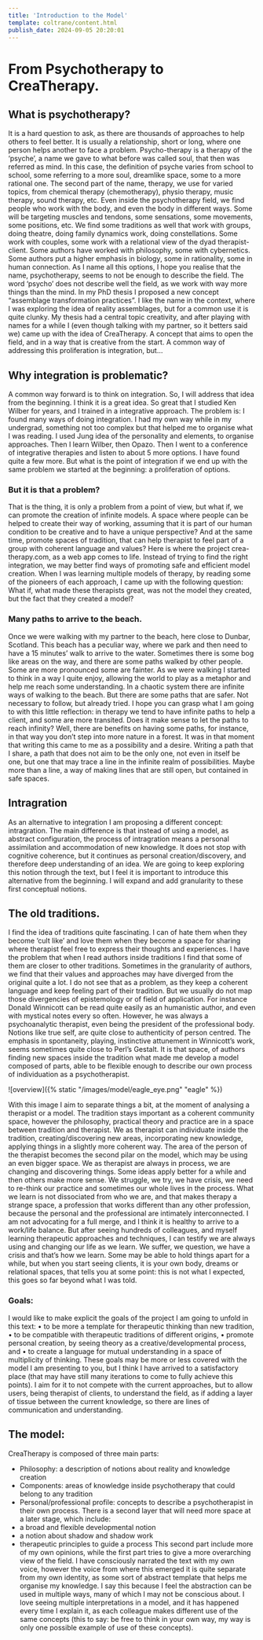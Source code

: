 ```yaml
---
title: 'Introduction to the Model'
template: coltrane/content.html
publish_date: 2024-09-05 20:20:01
---
```


# From Psychotherapy to CreaTherapy.
## What is psychotherapy?
It is a hard question to ask, as there are thousands of approaches to help others to feel better. It is usually a relationship, short or long, where one person helps another to face a problem. 
Psycho-therapy is a therapy of the ‘psyche’, a name we gave to what before was called soul, that then was referred as mind. In this case, the definition of psyche varies from school to school, some referring to a more soul, dreamlike space, some to a more rational one.
The second part of the name, therapy, we use for varied topics, from chemical therapy (chemotherapy), physio therapy, music therapy, sound therapy, etc.
Even inside the psychotherapy field, we find people who work with the body, and even the body in different ways. Some will be targeting muscles and tendons, some sensations, some movements, some positions, etc. 
We find some traditions as well that work with groups, doing theatre, doing family dynamics work, doing constellations. Some work with couples, some work with a relational view of the dyad therapist-client. 
Some authors have worked with philosophy, some with cybernetics. Some authors put a higher emphasis in biology, some in rationality, some in human connection.
As I name all this options, I hope you realise that the name, psychotherapy, seems to not be enough to describe the field. The word ‘psycho’ does not describe well the field, as we work with way more things than the mind. 
In my PhD thesis I proposed a new concept “assemblage transformation practices”. I like the name in the context, where I was exploring the idea of reality assemblages, but for a common use it is quite clunky. 
My thesis had a central topic creativity, and after playing with names for a while I (even though talking with my partner, so it betters said we) came up with the idea of CreaTherapy. A concept that aims to open the field, and in a way that is creative from the start.
A common way of addressing this proliferation is integration, but… 

## Why integration is problematic?
A common way forward is to think on integration. So, I will address that idea from the beginning. 
I think it is a great idea. So great that I studied Ken Wilber for years, and I trained in a integrative approach. The problem is: I found many ways of doing integration. 
I had my own way while in my undergrad, something not too complex but that helped me to organise what I was reading. I used Jung idea of the personality and elements, to organise approaches. 
Then I learn Wilber, then Opazo. Then I went to a conference of integrative therapies and listen to about 5 more options. I have found quite a few more. 
But what is the point of integration if we end up with the same problem we started at the beginning: a proliferation of options. 

### But it is that a problem?
That is the thing, it is only a problem from a point of view, but what if, we can promote the creation of infinite models. A space where people can be helped to create their way of working, assuming that it is part of our human condition to be creative and to have a unique perspective? And at the same time, promote spaces of tradition, that can help therapist to feel part of a group with coherent language and values?
Here is where the project crea-therapy.com, as a web app comes to life. Instead of trying to find the right integration, we may better find ways of promoting safe and efficient model creation.
When I was learning multiple models of therapy, by reading some of the pioneers of each approach, I came up with the following question:
What if, what made these therapists great, was not the model they created, but the fact that they created a model?

### Many paths to arrive to the beach.
Once we were walking with my partner to the beach, here close to Dunbar, Scotland. This beach has a peculiar way, where we park and then need to have a 15 minutes’ walk to arrive to the water. Sometimes there is some bog like areas on the way, and there are some paths walked by other people. Some are more pronounced some are fainter.
As we were walking I started to think in a way I quite enjoy, allowing the world to play as a metaphor and help me reach some understanding. 
In a chaotic system there are infinite ways of walking to the beach. But there are some paths that are safer. Not necessary to follow, but already tried.
I hope you can grasp what I am going to with this little reflection: in therapy we tend to have infinite paths to help a client, and some are more transited.
Does it make sense to let the paths to reach infinity?
Well, there are benefits on having some paths, for instance, in that way you don’t step into more nature in a forest.
It was in that moment that writing this came to me as a possibility and a desire. Writing a path that I share, a path that does not aim to be the only one, not even in itself be one, but one that may trace a line in the infinite realm of possibilities. Maybe more than a line, a way of making lines that are still open, but contained in safe spaces.

## Intragration
As an alternative to integration I am proposing a different concept: intragration. The main difference is that instead of using a model, as abstract configuration, the process of intragration means a personal assimilation and accommodation of new knowledge. It does not stop with cognitive coherence, but it continues as personal creation/discovery, and therefore deep understanding of an idea. 
We are going to keep exploring this notion through the text, but I feel it is important to introduce this alternative from the beginning. I will expand and add granularity to these first conceptual notions.  

## The old traditions.
I find the idea of traditions quite fascinating. I can of hate them when they become ‘cult like’ and love them when they become a space for sharing where therapist feel free to express their thoughts and experiences. 
I have the problem that when I read authors inside traditions I find that some of them are closer to other traditions. Sometimes in the granularity of authors, we find that their values and approaches may have diverged from the original quite a lot. 
I do not see that as a problem, as they keep a coherent language and keep feeling part of their tradition. But we usually do not map those divergencies of epistemology or of field of application. 
For instance Donald Winnicott can be read quite easily as an humanistic author, and even with mystical notes every so often. However, he was always a psychoanalytic therapist, even being the president of the professional body. Notions like true self, are quite close to authenticity of person centred. The emphasis in spontaneity, playing, instinctive attunement in Winnicott’s work, seems sometimes quite close to Perl’s Gestalt. 
It is that space, of authors finding new spaces inside the tradition what made me develop a model composed of parts, able to be flexible enough to describe our own process of individuation as a psychotherapist. 

![overview]({% static "/images/model/eagle_eye.png" "eagle" %})

With this image I aim to separate things a bit, at the moment of analysing a therapist or a model. The tradition stays important as a coherent community space, however the philosophy, practical theory and practice are in a space between tradition and therapist.
We as therapist can individuate inside the tradition, creating/discovering new areas, incorporating new knowledge, applying things in a slightly more coherent way. 
The area of the person of the therapist becomes the second pilar on the model, which may be using an even bigger space. We as therapist are always in process, we are changing and discovering things. Some ideas apply better for a while and then others make more sense.
We struggle, we try, we have crisis, we need to re-think our practice and sometimes our whole lives in the process. What we learn is not dissociated from who we are, and that makes therapy a strange space, a profession that works different than any other profession, because the personal and the professional are intimately interconnected.
I am not advocating for a full merge, and I think it is healthy to arrive to a work/life balance. But after seeing hundreds of colleagues, and myself learning therapeutic approaches and techniques, I can testify we are always using and changing our life as we learn. We suffer, we question, we have a crisis and that’s how we learn.
Some may be able to hold things apart for a while, but when you start seeing clients, it is your own body, dreams or relational spaces, that tells you at some point: 
this is not what I expected, this goes so far beyond what I was told.

### Goals:
I would like to make explicit the goals of the project I am going to unfold in this text:
•	to be more a template for therapeutic thinking than new tradition,
•	to be compatible with therapeutic traditions of different origins,
•	promote personal creation, by seeing theory as a creative/developmental process, and
•	to create a language for mutual understanding in a space of multiplicity of thinking.
These goals may be more or less covered with the model I am presenting to you, but I think I have arrived to a satisfactory place (that may have still many iterations to come to fully achieve this points).
I aim for it to not compete with the current approaches, but to allow users, being therapist of clients, to understand the field, as if adding a layer of tissue between the current knowledge, so there are lines of communication and understanding.

## The model:
CreaTherapy is composed of three main parts:
-	Philosophy:  a description of notions about reality and knowledge creation
-	Components: areas of knowledge inside psychotherapy that could belong to any tradition
-	Personal/professional profile: concepts to describe a psychotherapist in their own process.
There is a second layer that will need more space at a later stage, which include: 
-	a broad and flexible developmental notion
-	a notion about shadow and shadow work
-	therapeutic principles to guide a process
This second part include more of my own opinions, while the first part tries to give a more overarching view of the field. I have consciously narrated the text with my own voice, however the voice from where this emerged it is quite separate from my own identity, as some sort of abstract template that helps me organise my knowledge. I say this because I feel the abstraction can be used in multiple ways, many of which I may not be conscious about. I love seeing multiple interpretations in a model, and it has happened every time I explain it, as each colleague makes different use of the same concepts (this to say: be free to think in your own way, my way is only one possible example of use of these concepts).
